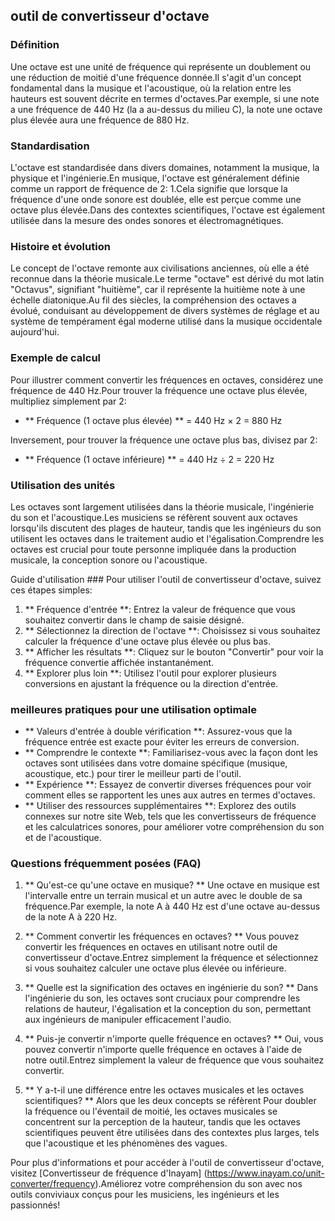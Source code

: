 ## outil de convertisseur d'octave

### Définition
Une octave est une unité de fréquence qui représente un doublement ou une réduction de moitié d'une fréquence donnée.Il s'agit d'un concept fondamental dans la musique et l'acoustique, où la relation entre les hauteurs est souvent décrite en termes d'octaves.Par exemple, si une note a une fréquence de 440 Hz (la a au-dessus du milieu C), la note une octave plus élevée aura une fréquence de 880 Hz.

### Standardisation
L'octave est standardisée dans divers domaines, notamment la musique, la physique et l'ingénierie.En musique, l'octave est généralement définie comme un rapport de fréquence de 2: 1.Cela signifie que lorsque la fréquence d'une onde sonore est doublée, elle est perçue comme une octave plus élevée.Dans des contextes scientifiques, l'octave est également utilisée dans la mesure des ondes sonores et électromagnétiques.

### Histoire et évolution
Le concept de l'octave remonte aux civilisations anciennes, où elle a été reconnue dans la théorie musicale.Le terme "octave" est dérivé du mot latin "Octavus", signifiant "huitième", car il représente la huitième note à une échelle diatonique.Au fil des siècles, la compréhension des octaves a évolué, conduisant au développement de divers systèmes de réglage et au système de tempérament égal moderne utilisé dans la musique occidentale aujourd'hui.

### Exemple de calcul
Pour illustrer comment convertir les fréquences en octaves, considérez une fréquence de 440 Hz.Pour trouver la fréquence une octave plus élevée, multipliez simplement par 2:

- ** Fréquence (1 octave plus élevée) ** = 440 Hz × 2 = 880 Hz

Inversement, pour trouver la fréquence une octave plus bas, divisez par 2:

- ** Fréquence (1 octave inférieure) ** = 440 Hz ÷ 2 = 220 Hz

### Utilisation des unités
Les octaves sont largement utilisées dans la théorie musicale, l'ingénierie du son et l'acoustique.Les musiciens se réfèrent souvent aux octaves lorsqu'ils discutent des plages de hauteur, tandis que les ingénieurs du son utilisent les octaves dans le traitement audio et l'égalisation.Comprendre les octaves est crucial pour toute personne impliquée dans la production musicale, la conception sonore ou l'acoustique.

Guide d'utilisation ###
Pour utiliser l'outil de convertisseur d'octave, suivez ces étapes simples:

1. ** Fréquence d'entrée **: Entrez la valeur de fréquence que vous souhaitez convertir dans le champ de saisie désigné.
2. ** Sélectionnez la direction de l'octave **: Choisissez si vous souhaitez calculer la fréquence d'une octave plus élevée ou plus bas.
3. ** Afficher les résultats **: Cliquez sur le bouton "Convertir" pour voir la fréquence convertie affichée instantanément.
4. ** Explorer plus loin **: Utilisez l'outil pour explorer plusieurs conversions en ajustant la fréquence ou la direction d'entrée.

### meilleures pratiques pour une utilisation optimale
- ** Valeurs d'entrée à double vérification **: Assurez-vous que la fréquence entrée est exacte pour éviter les erreurs de conversion.
- ** Comprendre le contexte **: Familiarisez-vous avec la façon dont les octaves sont utilisées dans votre domaine spécifique (musique, acoustique, etc.) pour tirer le meilleur parti de l'outil.
- ** Expérience **: Essayez de convertir diverses fréquences pour voir comment elles se rapportent les unes aux autres en termes d'octaves.
- ** Utiliser des ressources supplémentaires **: Explorez des outils connexes sur notre site Web, tels que les convertisseurs de fréquence et les calculatrices sonores, pour améliorer votre compréhension du son et de l'acoustique.

### Questions fréquemment posées (FAQ)

1. ** Qu'est-ce qu'une octave en musique? **
Une octave en musique est l'intervalle entre un terrain musical et un autre avec le double de sa fréquence.Par exemple, la note A à 440 Hz est d'une octave au-dessus de la note A à 220 Hz.

2. ** Comment convertir les fréquences en octaves? **
Vous pouvez convertir les fréquences en octaves en utilisant notre outil de convertisseur d'octave.Entrez simplement la fréquence et sélectionnez si vous souhaitez calculer une octave plus élevée ou inférieure.

3. ** Quelle est la signification des octaves en ingénierie du son? **
Dans l'ingénierie du son, les octaves sont cruciaux pour comprendre les relations de hauteur, l'égalisation et la conception du son, permettant aux ingénieurs de manipuler efficacement l'audio.

4. ** Puis-je convertir n'importe quelle fréquence en octaves? **
Oui, vous pouvez convertir n'importe quelle fréquence en octaves à l'aide de notre outil.Entrez simplement la valeur de fréquence que vous souhaitez convertir.

5. ** Y a-t-il une différence entre les octaves musicales et les octaves scientifiques? **
Alors que les deux concepts se réfèrent Pour doubler la fréquence ou l'éventail de moitié, les octaves musicales se concentrent sur la perception de la hauteur, tandis que les octaves scientifiques peuvent être utilisées dans des contextes plus larges, tels que l'acoustique et les phénomènes des vagues.

Pour plus d'informations et pour accéder à l'outil de convertisseur d'octave, visitez [Convertisseur de fréquence d'Inayam] (https://www.inayam.co/unit-converter/frequency).Améliorez votre compréhension du son avec nos outils conviviaux conçus pour les musiciens, les ingénieurs et les passionnés!